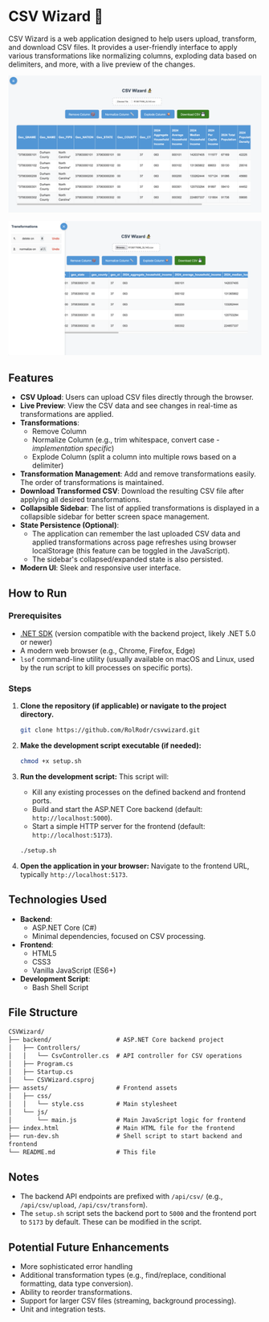 # CSV Wizard 🧙

CSV Wizard is a web application designed to help users upload, transform, and download CSV files. It provides a user-friendly interface to apply various transformations like normalizing columns, exploding data based on delimiters, and more, with a live preview of the changes.

![Screenshot of CSV Wizard front-end](./assets/images/csvwizard_preview.png "Screenshot of CSV Wizard")

![Screnshot of CSV Wizard front-end with sidebar showing](./assets/images/csvwizard_preview_sidebar.png "Screenshot of CSV Wizard side-bar")

## Features

*   **CSV Upload**: Users can upload CSV files directly through the browser.
*   **Live Preview**: View the CSV data and see changes in real-time as transformations are applied.
*   **Transformations**:
    *   Remove Column
    *   Normalize Column (e.g., trim whitespace, convert case - *implementation specific*)
    *   Explode Column (split a column into multiple rows based on a delimiter)
*   **Transformation Management**: Add and remove transformations easily. The order of transformations is maintained.
*   **Download Transformed CSV**: Download the resulting CSV file after applying all desired transformations.
*   **Collapsible Sidebar**: The list of applied transformations is displayed in a collapsible sidebar for better screen space management.
*   **State Persistence (Optional)**:
    *   The application can remember the last uploaded CSV data and applied transformations across page refreshes using browser localStorage (this feature can be toggled in the JavaScript).
    *   The sidebar's collapsed/expanded state is also persisted.
*   **Modern UI**: Sleek and responsive user interface.

## How to Run

### Prerequisites

*   [.NET SDK](https://dotnet.microsoft.com/download) (version compatible with the backend project, likely .NET 5.0 or newer)
*   A modern web browser (e.g., Chrome, Firefox, Edge)
*   `lsof` command-line utility (usually available on macOS and Linux, used by the run script to kill processes on specific ports).

### Steps

1.  **Clone the repository (if applicable) or navigate to the project directory.**
    ```bash
    git clone https://github.com/RolRodr/csvwizard.git
    ```

2.  **Make the development script executable (if needed):**
    ```bash
    chmod +x setup.sh
    ```

3.  **Run the development script:**
    This script will:
    *   Kill any existing processes on the defined backend and frontend ports.
    *   Build and start the ASP.NET Core backend (default: `http://localhost:5000`).
    *   Start a simple HTTP server for the frontend (default: `http://localhost:5173`).
    ```bash
    ./setup.sh
    ```

4.  **Open the application in your browser:**
    Navigate to the frontend URL, typically `http://localhost:5173`.

## Technologies Used

*   **Backend**:
    *   ASP.NET Core (C#)
    *   Minimal dependencies, focused on CSV processing.
*   **Frontend**:
    *   HTML5
    *   CSS3
    *   Vanilla JavaScript (ES6+)
*   **Development Script**:
    *   Bash Shell Script

## File Structure

```
CSVWizard/
├── backend/                  # ASP.NET Core backend project
│   ├── Controllers/
│   │   └── CsvController.cs  # API controller for CSV operations
│   ├── Program.cs
│   ├── Startup.cs
│   └── CSVWizard.csproj
├── assets/                   # Frontend assets
│   ├── css/
│   │   └── style.css         # Main stylesheet
│   └── js/
│       └── main.js           # Main JavaScript logic for frontend
├── index.html                # Main HTML file for the frontend
├── run-dev.sh                # Shell script to start backend and frontend
└── README.md                 # This file
```

## Notes

*   The backend API endpoints are prefixed with `/api/csv/` (e.g., `/api/csv/upload`, `/api/csv/transform`).
*   The `setup.sh` script sets the backend port to `5000` and the frontend port to `5173` by default. These can be modified in the script.

## Potential Future Enhancements

*   More sophisticated error handling
*   Additional transformation types (e.g., find/replace, conditional formatting, data type conversion).
*   Ability to reorder transformations.
*   Support for larger CSV files (streaming, background processing).
*   Unit and integration tests.
